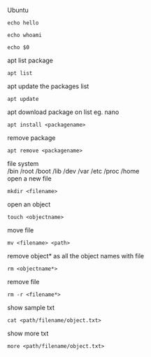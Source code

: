 Ubuntu
```
echo hello
```

```
echo whoami
```

```
echo $0
```
apt list package
```
apt list
```
apt update the packages list
```
apt update
```
apt download package on list eg. nano
```
apt install <packagename>
```
remove package
```
apt remove <packagename>
```

file system \
/bin /root /boot /lib /dev /var /etc /proc /home \
open a new file
```
mkdir <filename>
```
open an object
```
touch <objectname>
```
move file
```
mv <filename> <path>
```
remove object* as all the object names with file
```
rm <objectname*>
```
remove file
```
rm -r <filename*>
```
show sample txt
```
cat <path/filename/object.txt>
```
show more txt
```
more <path/filename/object.txt>
```
